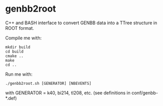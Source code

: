 # genbb2root

C++ and BASH interface to convert GENBB data into a TTree structure in ROOT format.

Compile me with:
```console
mkdir build
cd build
cmake ..
make
cd ..
```

Run me with:
```console
./genbb2root.sh [GENERATOR] [NBEVENTS]
```
with GENERATOR = k40, bi214, tl208, etc. (see definitions in conf/genbb-*.def)
